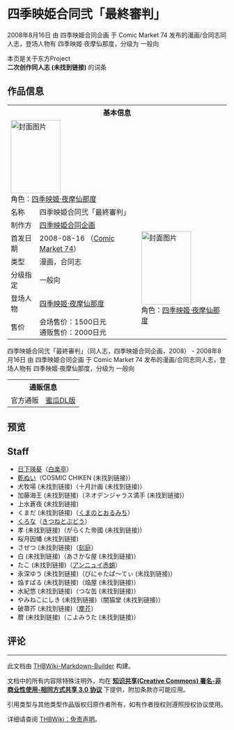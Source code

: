# 四季映姫合同弐「最終審判」

<!-- source html: G:\repos\THBWiki-Markdown-Builder\THBWikiMarkdown\Temp\main\0\03\ns0%3A%E5%9B%9B%E5%AD%A3%E6%98%A0%E5%A7%AB%E5%90%88%E5%90%8C%E5%BC%90%E3%80%8C%E6%9C%80%E7%B5%82%E5%AF%A9%E5%88%A4%E3%80%8D.html -->

2008年8月16日 由 四季映姫合同企画 于 Comic Market 74 发布的漫画/合同志同人志，登场人物有 四季映姬·夜摩仙那度，分级为 一般向

本页是关于东方Project  
 **二次创作同人志 (未找到链接)** 的词条

## 作品信息

<table><tbody><tr><th colspan="3">基本信息</th></tr><tr><td class="cover-artwork-mobile" colspan="2"><a href="./文件-四季映姫合同弐「最終審判」封面.jpg.md" class="image" title="封面图片"><img alt="封面图片" src="https://upload.thwiki.cc/thumb/b/bb/%E5%9B%9B%E5%AD%A3%E6%98%A0%E5%A7%AB%E5%90%88%E5%90%8C%E5%BC%90%E3%80%8C%E6%9C%80%E7%B5%82%E5%AF%A9%E5%88%A4%E3%80%8D%E5%B0%81%E9%9D%A2.jpg/114px-%E5%9B%9B%E5%AD%A3%E6%98%A0%E5%A7%AB%E5%90%88%E5%90%8C%E5%BC%90%E3%80%8C%E6%9C%80%E7%B5%82%E5%AF%A9%E5%88%A4%E3%80%8D%E5%B0%81%E9%9D%A2.jpg" decoding="async" loading="lazy" width="114" height="168" srcset="https://upload.thwiki.cc/thumb/b/bb/%E5%9B%9B%E5%AD%A3%E6%98%A0%E5%A7%AB%E5%90%88%E5%90%8C%E5%BC%90%E3%80%8C%E6%9C%80%E7%B5%82%E5%AF%A9%E5%88%A4%E3%80%8D%E5%B0%81%E9%9D%A2.jpg/172px-%E5%9B%9B%E5%AD%A3%E6%98%A0%E5%A7%AB%E5%90%88%E5%90%8C%E5%BC%90%E3%80%8C%E6%9C%80%E7%B5%82%E5%AF%A9%E5%88%A4%E3%80%8D%E5%B0%81%E9%9D%A2.jpg 1.5x, https://upload.thwiki.cc/thumb/b/bb/%E5%9B%9B%E5%AD%A3%E6%98%A0%E5%A7%AB%E5%90%88%E5%90%8C%E5%BC%90%E3%80%8C%E6%9C%80%E7%B5%82%E5%AF%A9%E5%88%A4%E3%80%8D%E5%B0%81%E9%9D%A2.jpg/229px-%E5%9B%9B%E5%AD%A3%E6%98%A0%E5%A7%AB%E5%90%88%E5%90%8C%E5%BC%90%E3%80%8C%E6%9C%80%E7%B5%82%E5%AF%A9%E5%88%A4%E3%80%8D%E5%B0%81%E9%9D%A2.jpg 2x" data-file-width="279" data-file-height="409"></a><div class="cover-char">角色：<a href="./四季映姬·夜摩仙那度.md" title="四季映姬·夜摩仙那度">四季映姬·夜摩仙那度</a></div></td>
</tr><tr><td class="label">名称</td><td colspan="2"> 四季映姫合同弐「最終審判」 </td></tr><tr><td class="label">制作方</td><td><a href="./四季映姫合同企画.md" title="四季映姫合同企画">四季映姫合同企画</a></td><td class="cover-artwork" rowspan="6" style="min-width:168px;"><a href="./文件-四季映姫合同弐「最終審判」封面.jpg.md" class="image" title="封面图片"><img alt="封面图片" src="https://upload.thwiki.cc/thumb/b/bb/%E5%9B%9B%E5%AD%A3%E6%98%A0%E5%A7%AB%E5%90%88%E5%90%8C%E5%BC%90%E3%80%8C%E6%9C%80%E7%B5%82%E5%AF%A9%E5%88%A4%E3%80%8D%E5%B0%81%E9%9D%A2.jpg/114px-%E5%9B%9B%E5%AD%A3%E6%98%A0%E5%A7%AB%E5%90%88%E5%90%8C%E5%BC%90%E3%80%8C%E6%9C%80%E7%B5%82%E5%AF%A9%E5%88%A4%E3%80%8D%E5%B0%81%E9%9D%A2.jpg" decoding="async" loading="lazy" width="114" height="168" srcset="https://upload.thwiki.cc/thumb/b/bb/%E5%9B%9B%E5%AD%A3%E6%98%A0%E5%A7%AB%E5%90%88%E5%90%8C%E5%BC%90%E3%80%8C%E6%9C%80%E7%B5%82%E5%AF%A9%E5%88%A4%E3%80%8D%E5%B0%81%E9%9D%A2.jpg/172px-%E5%9B%9B%E5%AD%A3%E6%98%A0%E5%A7%AB%E5%90%88%E5%90%8C%E5%BC%90%E3%80%8C%E6%9C%80%E7%B5%82%E5%AF%A9%E5%88%A4%E3%80%8D%E5%B0%81%E9%9D%A2.jpg 1.5x, https://upload.thwiki.cc/thumb/b/bb/%E5%9B%9B%E5%AD%A3%E6%98%A0%E5%A7%AB%E5%90%88%E5%90%8C%E5%BC%90%E3%80%8C%E6%9C%80%E7%B5%82%E5%AF%A9%E5%88%A4%E3%80%8D%E5%B0%81%E9%9D%A2.jpg/229px-%E5%9B%9B%E5%AD%A3%E6%98%A0%E5%A7%AB%E5%90%88%E5%90%8C%E5%BC%90%E3%80%8C%E6%9C%80%E7%B5%82%E5%AF%A9%E5%88%A4%E3%80%8D%E5%B0%81%E9%9D%A2.jpg 2x" data-file-width="279" data-file-height="409"></a><div class="cover-char">角色：<a href="./四季映姬·夜摩仙那度.md" title="四季映姬·夜摩仙那度">四季映姬·夜摩仙那度</a></div></td>
</tr><tr><td class="label">首发日期</td><td>2008-08-16&#160;（<a href="/展会作品列表?e=Comic+Market%2374">Comic Market 74</a>）</td></tr><tr><td class="label">类型</td><td>漫画，合同志</td></tr><tr><td class="label">分级指定</td><td>一般向</td></tr><tr><td class="label">登场人物</td><td><a href="./四季映姬·夜摩仙那度.md" title="四季映姬·夜摩仙那度">四季映姬·夜摩仙那度</a></td></tr><tr><td class="label">售价</td><td>会场售价：1500日元<br>通贩售价：2000日元</td></tr></tbody></table>

四季映姫合同弐「最終審判」（同人志，四季映姫合同企画，2008） - 2008年8月16日 由 四季映姫合同企画 于 Comic Market 74 发布的漫画/合同志同人志，登场人物有 四季映姬·夜摩仙那度，分级为 一般向

<table><tbody><tr><th colspan="3">通贩信息</th></tr><tr><td class="label">官方通贩</td><td colspan="2"><a rel="nofollow" class="external text" href="https://www.melonbooks.co.jp/detail/detail.php?product_id=262185">蜜瓜DL版</a></td></tr></tbody></table>



## 预览

## Staff
- [日下瑛葵](./日下瑛葵.md)（[白楽亭](./白楽亭.md)）
- [乾ぬい](./乾ぬい.md)（COSMIC CHIKEN (未找到链接)）
- 犬牧場 (未找到链接)（十月計画 (未找到链接)）
- 加藤海王 (未找到链接)（ネオデンジャラス満手 (未找到链接)）
- 上水蒼夜 (未找到链接)
- くまだ (未找到链接)（[くまのとおるみち](./くまのとおるみち.md)）
- [くろな](./くろな.md)（[きつねとぶどう](./きつねとぶどう.md)）
- 孝 (未找到链接)（がらくた帝國 (未找到链接)）
- 桜月因幡 (未找到链接)
- さぜつ (未找到链接)（[刻庭](./刻庭.md)）
- 白 (未找到链接)（あさかな屋 (未找到链接)）
- たこ (未找到链接)（[アンニュイ赤蛸](./アンニュイ赤蛸.md)）
- 永深ゆう (未找到链接)（ぴにゃたぱ～てぃ (未找到链接)）
- 焔すばる (未找到链接)（焔屋 (未找到链接)）
- 水紀悠 (未找到链接)（つな缶 (未找到链接)）
- やみねこにしき (未找到链接)（闇猫堂 (未找到链接)）
- 破箒芥 (未找到链接)（[塵芥](./塵芥.md)）
- 暦 (未找到链接)（こよみうた (未找到链接)）


## 评论




---

此文档由 [THBWiki-Markdown-Builder](https://github.com/Delsin-Yu/THBWiki-Markdown-Builder) 构建。

文档中的所有内容除特殊注明外，均在 [**知识共享(Creative Commons) 署名-非商业性使用-相同方式共享 3.0 协议**](https://creativecommons.org/licenses/by-sa/3.0/deed.zh-hans) 下提供，附加条款亦可能应用。

引用类型与其他类型作品版权归原作者所有，如有作者授权则遵照授权协议使用。

详细请查阅 [THBWiki：免责声明](https://thbwiki.cc/THBWiki:%E5%85%8D%E8%B4%A3%E5%A3%B0%E6%98%8E)。

